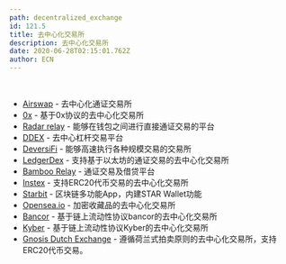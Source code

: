 ```yaml
---
path: decentralized_exchange
id: 121.5
title: 去中心化交易所
description: 去中心化交易所
date: 2020-06-28T02:15:01.762Z
author: ECN
---
```


<br/>

* [Airswap](https://www.airswap.io/) - 去中心化通证交易所
* [0x](https://0x.org/) - 基于0x协议的去中心化交易所
* [Radar relay](https://app.radarrelay.com/) - 能够在钱包之间进行直接通证交易的平台
* [DDEX](https://ddex.io/) - 去中心杠杆交易平台
* [DeversiFi](https://deversifi.com/) - 能够高速执行各种规模交易的交易所
* [LedgerDex](https://www.ledgerdex.com/) - 支持基于以太坊的通证交易的去中心化交易所
* [Bamboo Relay](https://www.bamboorelay.com/) - 通证交易及借贷平台
* [Instex](https://app.instex.io/) - 支持ERC20代币交易的去中心化交易所
* [Starbit](https://www.starbitex.com/) - 区块链多功能App，内建STAR Wallet功能
* [Opensea.io](https://opensea.io/) - 加密收藏品的去中心化交易所
* [Bancor](https://www.bancor.network/) - 基于链上流动性协议bancor的去中心化交易所
* [Kyber](https://www.kyber.network/) - 基于链上流动性协议Kyber的去中心化交易所
* [Gnosis Dutch Exchange](https://github.com/gnosis/dx-contracts) - 遵循荷兰式拍卖原则的去中心化交易所，支持ERC20代币交易。

